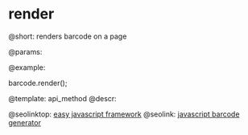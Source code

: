 render
=============


@short:
	renders barcode on a page

@params:


@example:

barcode.render();

@template:	api_method
@descr:



@seolinktop: [easy javascript framework](https://webix.com)
@seolink: [javascript barcode generator](https://webix.com/widget/barcode/)